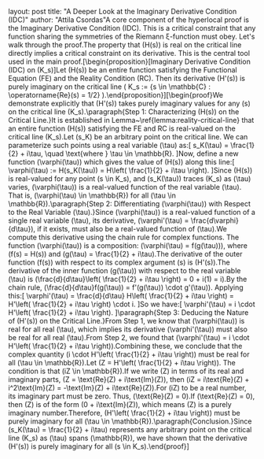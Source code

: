 layout: post
title: "A Deeper Look at the Imaginary Derivative Condition (IDC)"
author: "Attila Csordas"A core component of the hyperlocal proof is the Imaginary Derivative Condition (IDC). This is a critical constraint that any function sharing the symmetries of the Riemann ξ-function must obey. Let's walk through the proof.The property that \(H(s)\) is real on the critical line directly implies a critical constraint on its derivative. This is the central tool used in the main proof.\[\begin{proposition}[Imaginary Derivative Condition (IDC) on \(K_s\)]Let \(H(s)\) be an entire function satisfying the Functional Equation (FE) and the Reality Condition (RC). Then its derivative \(H'(s)\) is purely imaginary on the critical line \( K_s := {s \in \mathbb{C} : \operatorname{Re}(s) = 1/2} \).\end{proposition}\]\[\begin{proof}We demonstrate explicitly that \(H'(s)\) takes purely imaginary values for any \(s\) on the critical line \(K_s\).\paragraph{Step 1: Characterizing \(H(s)\) on the Critical Line.}It is established in Lemma~\ref{lemma:reality-critical-line} that an entire function \(H(s)\) satisfying the FE and RC is real-valued on the critical line \(K_s\).Let \(s_K\) be an arbitrary point on the critical line. We can parameterize such points using a real variable \(\tau\) as:\[ s_K(\tau) = \frac{1}{2} + i\tau, \quad \text{where } \tau \in \mathbb{R}. \]Now, define a new function \(\varphi(\tau)\) which gives the value of \(H(s)\) along this line:\[ \varphi(\tau) := H(s_K(\tau)) = H\left( \frac{1}{2} + i\tau \right). \]Since \(H(s)\) is real-valued for any point \(s \in K_s\), and \(s_K(\tau)\) traces \(K_s\) as \(\tau\) varies, \(\varphi(\tau)\) is a real-valued function of the real variable \(\tau\). That is, \(\varphi(\tau) \in \mathbb{R}\) for all \(\tau \in \mathbb{R}\).\paragraph{Step 2: Differentiating \(\varphi(\tau)\) with Respect to the Real Variable \(\tau\).}Since \(\varphi(\tau)\) is a real-valued function of a single real variable \(\tau\), its derivative, \(\varphi'(\tau) = \frac{d\varphi}{d\tau}\), if it exists, must also be a real-valued function of \(\tau\).We compute this derivative using the chain rule for complex functions. The function \(\varphi(\tau)\) is a composition: \(\varphi(\tau) = f(g(\tau))\), where \(f(s) = H(s)\) and \(g(\tau) = \frac{1}{2} + i\tau\).The derivative of the outer function \(f(s)\) with respect to its complex argument \(s\) is \(H'(s)\).The derivative of the inner function \(g(\tau)\) with respect to the real variable \(\tau\) is \(\frac{d}{d\tau}\left( \frac{1}{2} + i\tau \right) = 0 + i(1) = i\).By the chain rule, \(\frac{d}{d\tau}f(g(\tau)) = f'(g(\tau)) \cdot g'(\tau)\). Applying this:\[ \varphi'(\tau) = \frac{d}{d\tau} H\left( \frac{1}{2} + i\tau \right) = H'\left( \frac{1}{2} + i\tau \right) \cdot i. \]So we have:\[ \varphi'(\tau) = i \cdot H'\left( \frac{1}{2} + i\tau \right). \]\paragraph{Step 3: Deducing the Nature of \(H'(s)\) on the Critical Line.}From Step 1, we know that \(\varphi(\tau)\) is real for all real \(\tau\), which implies its derivative \(\varphi'(\tau)\) must also be real for all real \(\tau\).From Step 2, we found that \(\varphi'(\tau) = i \cdot H'\left( \frac{1}{2} + i\tau \right)\).Combining these, we conclude that the complex quantity \(i \cdot H'\left( \frac{1}{2} + i\tau \right)\) must be real for all \(\tau \in \mathbb{R}\).Let \(Z = H'\left( \frac{1}{2} + i\tau \right)\). The condition is that \(iZ \in \mathbb{R}\).If we write \(Z\) in terms of its real and imaginary parts, \(Z = \text{Re}(Z) + i\text{Im}(Z)\), then \(iZ = i\text{Re}(Z) + i^2\text{Im}(Z) = -\text{Im}(Z) + i\text{Re}(Z)\).For \(iZ\) to be a real number, its imaginary part must be zero. Thus, \(\text{Re}(Z) = 0\).If \(\text{Re}(Z) = 0\), then \(Z\) is of the form \(0 + i\text{Im}(Z)\), which means \(Z\) is a purely imaginary number.Therefore, \(H'\left( \frac{1}{2} + i\tau \right)\) must be purely imaginary for all \(\tau \in \mathbb{R}\).\paragraph{Conclusion.}Since \(s_K(\tau) = \frac{1}{2} + i\tau\) represents any arbitrary point on the critical line \(K_s\) as \(\tau\) spans \(\mathbb{R}\), we have shown that the derivative \(H'(s)\) is purely imaginary for all \(s \in K_s\).\end{proof}\]
